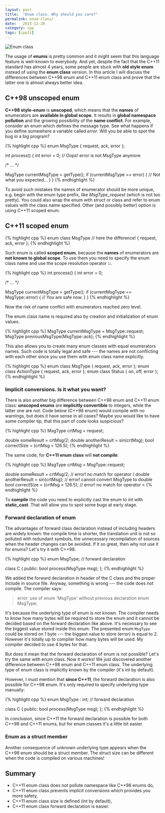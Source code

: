 ```yaml
---
layout: post
title:  "Enum class. Why should you care?"
permalink: enum-class/
date:   2015-12-28
category: cpp
tags: [cpp11]
---
```

<div class="centered">
<img src="https://katecpp.github.io/assets/post-enum/enum-class.jpg" alt="Enum class"/>
</div>

The usage of **enums** is pretty common and it might seem that this language feature is well-known to everybody. And yet, despite the fact that the C++11 standard has almost 4 years, some people are stuck with **old style enum** instead of using the **enum class** version. In this article I will discuss the differences between C++98 enum and C++11 enum class and prove that the latter one is almost always better idea.

## C++98 unscoped enum
**C++98 style-enum** is **unscoped**, which means that the **names** of enumerators are **available in global scope**. It results in **global namespace pollution** and the growing possibility of the **name conflict**. For example, consider an enum which defines the message type. See what happens if you define somewhere a variable called <i>error</i>. Will you be able to spot the bug in a big program?

{% highlight cpp %}
enum MsgType
{
    request,
    ack,
    error
};

int process()
{
   int error = 0; // Oops! error is not MsgType anymore

   /* ... */

   MsgType currentMsgType = getType();
   if (currentMsgType == error)
   {
      // Not what you expected...
   }
}
{% endhighlight %}

To avoid such mistakes the names of enumerator should be more unique, e.g. begin with the enum type prefix, like <i>MsgType_request</i> (which is not too pretty). You could also wrap the enum with struct or class and refer to enum values with the class name specified. Other (and possibly better) option is using C++11 scoped enum.

## C++11 scoped enum

{% highlight cpp %}
enum class MsgType // here the difference!
{
    request,
    ack,
    error
};
{% endhighlight %}

Such enum is called **scoped enum**, because the **names** of enumerators are **not known to global scope**. To use them you need to specify the enum class name and use the scope resolution operator <b>::</b>.

{% highlight cpp %}
int process()
{
   int error = 0;

   /* ... */

   MsgType currentMsgType = getType();
   if (currentMsgType == MsgType::error)
   { 
        // You are safe now.
   }
}
{% endhighlight %}

Now the risk of name conflict with enumerators reached zero level. 
   
The enum class name is required also by creation and initialization of enum values.

{% highlight cpp %}
MsgType currentMsgType = MsgType::request;
MsgType previousMsgType(MsgType::ack);
{% endhighlight %}

This also allows you to create many enum classes with equal enumerators names. Such code is totally legal and safe --- the names are not conflicting with each other since you use them with enum class name explicitly.

{% highlight cpp %}
enum class MsgType { request, ack, error };
enum class ActionType { request, ack, error };
enum class Status { on, off, error };
{% endhighlight %}

### Implicit conversions. Is it what you want?
There is also another big difference between C++98 enum and C++11 enum class: **unscoped enums** are **implicitly convertible** to integers, while the latter one are not. Code below (C++98 enum) would compile with no warnings, but does it have sense in all cases? Maybe you would like to have some compiler tip, that this part of code looks suspicious?

{% highlight cpp %}
MsgType crtMsg = request;

double someResult = crtMsg/2;
double anotherResult = sin(crtMsg);
bool correctSize = (crtMsg < 126.5);
{% endhighlight %}

The same code, for **C++11 enum class** will **not compile**:

{% highlight cpp %}
MsgType crtMsg = MsgType::request;

double someResult = crtMsg/2;
// error! no match for operator /
double anotherResult = sin(crtMsg);
// error! cannot convert MsgType to double
bool correctSize = (crtMsg < 126.5);
// error! no match for operator <
{% endhighlight %}

To **compile** the code you need to explicitly cast the enum to int with **static_cast**. That will allow you to spot some bugs at early stage.

### Forward declaration of enum
The advantages of forward class declaration instead of including headers are widely known: the compile time is shorter, the translation unit is not so polluted with redundant symbols, the unnecessary recompilation of sources when the header changes can be avoided. If it so great, then why not use it for enums? Let's try it with C++98.

{% highlight cpp %}
enum MsgType; // forward declaration

class C
{
public:
    bool process(MsgType msg);
};
{% endhighlight %}

We added the forward declaration in header of the C class and the proper include in source file. Anyway, something is wrong --- the code does not compile. The compiler says: 

> error: use of enum 'MsgType' without previous declaration enum MsgType;

It's because the underlying type of enum is not known. The compiler needs to know how many bytes will be required to store the enum and it cannot be decided based on the forward declaration like above. It's necessary to see the biggest value stored inside this enum. The presented enum <code>MsgType</code> could be stored on 1 byte --- the biggest value to store (error) is equal to 2. However it's totally up to compiler how many bytes will be used. My compiler decided to use 4 bytes for that.

But does it mean that the forward declaration of enum is not possible? Let's try the same with enum class. Now it works! We just discovered another difference between C++98 enum and C++11 enum class. The underlying type of enum class is implicitly known by the compiler (it's int by default).

However, I must mention that **since C++11**, the forward declaration is also possible for C++98 enum. It's only required to specify underlying type manually:

{% highlight cpp %}
enum MsgType : int; // forward declaration

class C
{
public:
    bool process(MsgType msg);
};
{% endhighlight %}

In conclusion, since C++11 the forward declaration is possible for both C++98 and C++11 enums, but for enum classes it's a little bit easier.

### Enum as a struct member
Another consequence of unknown underlying type appears when the C++98 enum should be a struct member. The struct size can be different when the code is compiled on various machines!

## Summary
<ul>
	<li>C++11 enum class does not pollute namespace like C++98 enums do,</li>
	<li>C++11 enum class prevents implicit conversions which provides you more safety,</li>
	<li>C++11 enum class size is defined (int by default),</li>
	<li>C++11 enum class forward declaration is easier.</li>
</ul>
